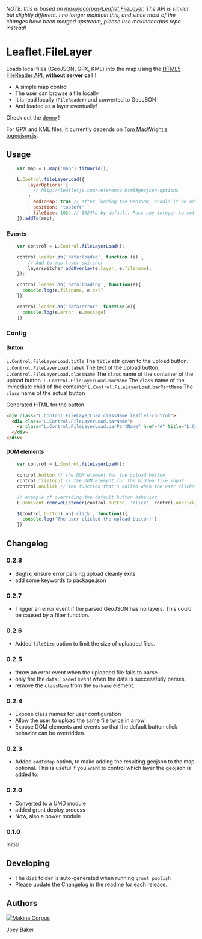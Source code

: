 _NOTE: this is based on [makinacorpus/Leaflet.FileLayer](https://github.com/makinacorpus/Leaflet.FileLayer). The API is similar but slightly different. I no longer maintain this, and since most of the changes have been merged upstream, please use makinacorpus repo instead!_

Leaflet.FileLayer
=================

Loads local files (GeoJSON, GPX, KML) into the map using the [HTML5 FileReader API](http://caniuse.com/filereader), **without server call** !

* A simple map control
* The user can browse a file locally
* It is read locally (``FileReader``) and converted to GeoJSON
* And loaded as a layer eventually!

Check out the [demo](http://makinacorpus.github.com/Leaflet.FileLayer/) !

For GPX and KML files, it currently depends on [Tom MacWright's togeojson.js](https://github.com/tmcw/togeojson).

## Usage

```js
    var map = L.map('map').fitWorld();

    L.Control.fileLayerLoad({
        layerOptions: {
          // http://leafletjs.com/reference.html#geojson-options
        }
        , addToMap: true // after loading the GeoJSON, should it be added to the map?
        , position: 'topleft'
        , fileSize: 1024 // 1024kb by default. Pass any integer to set the kb file size limit.
    }).addTo(map);
```

### Events

```js
    var control = L.Control.fileLayerLoad();

    control.loader.on('data:loaded', function (e) {
        // Add to map layer switcher
        layerswitcher.addOverlay(e.layer, e.filename);
    });

    control.loader.on('data:loading', function(e){
      console.log(e.filename, e.ext)
    })

    control.loader.on('data:error', function(e){
      console.log(e.error, e.message)
    })
```

### Config

#### Button
`L.Control.FileLayerLoad.title` The `title` attr given to the upload button.
`L.Control.FileLayerLoad.label` The text of the upload button.
`L.Control.FileLayerLoad.className` The `class` name of the container of the upload button.
`L.Control.FileLayerLoad.barName` The `class` name of the immediate child of the container
`L.Control.FileLayerLoad.barPartName` The `class` name of the actual button

Generated HTML for the button
```html
<div class="L.Control.FileLayerLoad.className leaflet-control">
  <div class="L.Control.FileLayerLoad.barName">
    <a class="L.Control.FileLayerLoad.barPartName" href="#" title="L.Control.FileLayerLoad.title">L.Control.FileLayerLoad.label</a>
  </div>
</div>
```

#### DOM elements
```js
    var control = L.Control.fileLayerLoad();

    control.button // the DOM element for the upload button
    control.fileInput // the DOM element for the hidden file input
    control.onClick // the function that's called when the user clicks on the button. This is useful if you want to override the default behavior

    // example of overriding the default button behavior
    L.DomEvent.removeListener(control.button, 'click', control.onclick)

    $(control.button).on('click', function(){
      console.log('The user clicked the upload button!')
    })
```

## Changelog

### 0.2.8
* Bugfix: ensure error parsing upload cleanly exits
* add some keywords to package.json

### 0.2.7
* Trigger an error event if the parsed GeoJSON has no layers. This could be caused by a filter function.

### 0.2.6
* Added `fileSize` option to limit the size of uploaded files.

### 0.2.5
* throw an error event when the uploaded file fails to parse
* only fire the `data:loaded` event when the data is successfully parses.
* remove the `className` from the `barName` element.

### 0.2.4
* Expose class names for user configuration
* Allow the user to upload the same file twice in a row
* Expose DOM elements and events so that the default button click behavior can be overridden.

### 0.2.3
* Added `addToMap` option, to make adding the resulting geojson to the map optional. This is useful if you want to control which layer the geojson is added to.

### 0.2.0
* Converted to a UMD module
* added grunt deploy process
* Now, also a bower module

### 0.1.0
Initial

## Developing
* The `dist` folder is auto-generated when running `grunt publish`
* Please update the Changelog in the readme for each release.

## Authors

[![Makina Corpus](http://depot.makina-corpus.org/public/logo.gif)](http://makinacorpus.com)

[Joey Baker](http://byjoeybaker.com)
